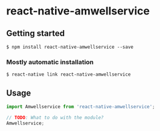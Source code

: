 # react-native-amwellservice

## Getting started

`$ npm install react-native-amwellservice --save`

### Mostly automatic installation

`$ react-native link react-native-amwellservice`

## Usage
```javascript
import Amwellservice from 'react-native-amwellservice';

// TODO: What to do with the module?
Amwellservice;
```
